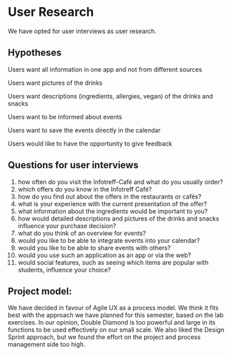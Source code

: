 # User Research
We have opted for user interviews as user research.

## Hypotheses
Users want all information in one app and not from different sources

Users want pictures of the drinks

Users want descriptions (ingredients, allergies, vegan) of the drinks and snacks

Users want to be informed about events

Users want to save the events directly in the calendar

Users would like to have the opportunity to give feedback 

## Questions for user interviews

1. how often do you visit the Infotreff-Café and what do you usually order?
2. which offers do you know in the Infotreff Café?
3. how do you find out about the offers in the restaurants or cafés?
4. what is your experience with the current presentation of the offer?
5. what information about the ingredients would be important to you?
6. how would detailed descriptions and pictures of the drinks and snacks influence your purchase decision?
7. what do you think of an overview for events?
8. would you like to be able to integrate events into your calendar? 
9. would you like to be able to share events with others? 
10. would you use such an application as an app or via the web?
11. would social features, such as seeing which items are popular with students, influence your choice?

## Project model: 

We have decided in favour of Agile UX as a process model. We think it fits best with the approach we have planned for this semester, based on the lab exercises. In our opinion, Double Diamond is too powerful and large in its functions to be used effectively on our small scale. We also liked the Design Sprint approach, but we found the effort on the project and process management side too high.
